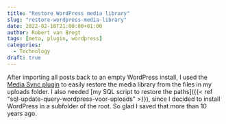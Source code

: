 ```yaml
---
title: "Restore WordPress media library"
slug: "restore-wordpress-media-library"
date: 2022-02-16T21:00:00+01:00
author: Robert van Bregt
tags: [meta, plugin, wordpress]
categories:
  - Technology
draft: true
---
```

After importing all posts back to an empty WordPress install, I used the [Media Sync plugin](https://wordpress.org/plugins/media-sync/) to easily restore the media library from the files in my uploads folder. I also needed [my SQL script to restore the paths]({{< ref "sql-update-query-wordpress-voor-uploads" >}}), since I decided to install WordPress in a subfolder of the root. So glad I saved that more than 10 years ago.
